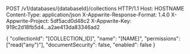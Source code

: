 POST /v1/databases/{databaseId}/collections HTTP/1.1
Host: HOSTNAME
Content-Type: application/json
X-Appwrite-Response-Format: 1.4.0
X-Appwrite-Project: 5df5acd0d48c2
X-Appwrite-Key: 919c2d18fb5d4...a2ae413da83346ad2

{
  "collectionId": "[COLLECTION_ID]",
  "name": "[NAME]",
  "permissions": ["read(\"any\")"],
  "documentSecurity": false,
  "enabled": false
}
